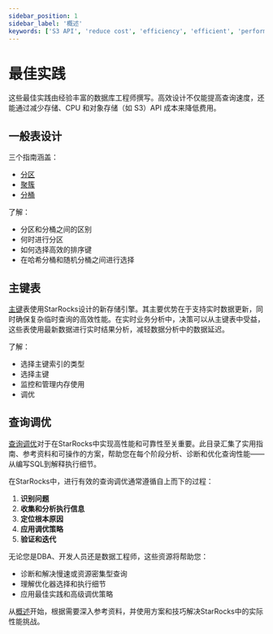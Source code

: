 ```yaml
---
sidebar_position: 1
sidebar_label: '概述'
keywords: ['S3 API', 'reduce cost', 'efficiency', 'efficient', 'performance']
---
```


# 最佳实践

这些最佳实践由经验丰富的数据库工程师撰写。高效设计不仅能提高查询速度，还能通过减少存储、CPU 和对象存储（如 S3）API 成本来降低费用。

## 一般表设计

三个指南涵盖：

- [分区](./partitioning.md)
- [聚簇](./table_clustering.md)
- [分桶](./bucketing.md)

了解：

- 分区和分桶之间的区别
- 何时进行分区
- 如何选择高效的排序键
- 在哈希分桶和随机分桶之间进行选择

## 主键表

[主键](./primarykey_table.md)表使用StarRocks设计的新存储引擎。其主要优势在于支持实时数据更新，同时确保复杂临时查询的高效性能。在实时业务分析中，决策可以从主键表中受益，这些表使用最新数据进行实时结果分析，减轻数据分析中的数据延迟。

了解：

- 选择主键索引的类型
- 选择主键
- 监控和管理内存使用
- 调优

## 查询调优

[查询调优](./query_tuning/query_plan_intro.md)对于在StarRocks中实现高性能和可靠性至关重要。此目录汇集了实用指南、参考资料和可操作的方案，帮助您在每个阶段分析、诊断和优化查询性能——从编写SQL到解释执行细节。

在StarRocks中，进行有效的查询调优通常遵循自上而下的过程：

1. **识别问题**
2. **收集和分析执行信息**
3. **定位根本原因**
4. **应用调优策略**
5. **验证和迭代**

无论您是DBA、开发人员还是数据工程师，这些资源将帮助您：
- 诊断和解决慢速或资源密集型查询
- 理解优化器选择和执行细节
- 应用最佳实践和高级调优策略

从[概述](./query_tuning/query_plan_intro.md)开始，根据需要深入参考资料，并使用方案和技巧解决StarRocks中的实际性能挑战。
